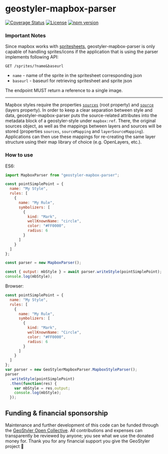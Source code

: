 # geostyler-mapbox-parser

[![Coverage Status](https://coveralls.io/repos/github/geostyler/geostyler-mapbox-parser/badge.svg?branch=master)](https://coveralls.io/github/geostyler/geostyler-mapbox-parser?branch=master)
[![License](https://img.shields.io/github/license/geostyler/geostyler-mapbox-parser)](https://github.com/geostyler/geostyler-mapbox-parser/blob/master/LICENSE)
[![npm version](https://badge.fury.io/js/geostyler-mapbox-parser.svg)](https://www.npmjs.com/package/geostyler-mapbox-parser)

### Important Notes
Since mapbox works with [spritesheets](https://docs.mapbox.com/api/maps/#sprites), geostyler-mapbox-parser is only capable of handling sprites/icons if the application that is using the parser implements following API:

`GET /sprites/?name&baseurl`
- `name` - name of the sprite in the spritesheet corresponding json
- `baseurl` - baseurl for retrieving spritesheet and sprite json

The endpoint MUST return a reference to a single image.

---

Mapbox styles require the properties [`sources`](https://docs.mapbox.com/mapbox-gl-js/style-spec/#root-sources) (root property)
and [`source`](https://docs.mapbox.com/mapbox-gl-js/style-spec/#layer-source) (layers property).
In order to keep a clear separation between style and data, geostyler-mapbox-parser puts the source-related attributes into the metadata block of
a geostyler-style under `mapbox:ref`. There, the original sources object, as well as the mappings between layers and sources will be stored
(properties `sources`, `sourceMapping` and `layerSourceMapping`). Applications can then use these mappings for re-creating the same layer structure
using their map library of choice (e.g. OpenLayers, etc.).

### How to use

ES6:
```js
import MapboxParser from "geostyler-mapbox-parser";

const pointSimplePoint = {
  name: "My Style",
  rules: [
    {
      name: "My Rule",
      symbolizers: [
        {
          kind: "Mark",
          wellKnownName: "circle",
          color: "#FF0000",
          radius: 6
        }
      ]
    }
  ]
};

const parser = new MapboxParser();

const { output: mbStyle } = await parser.writeStyle(pointSimplePoint);
console.log(mbStyle);
```

Browser:

```js
const pointSimplePoint = {
  name: "My Style",
  rules: [
    {
      name: "My Rule",
      symbolizers: [
        {
          kind: "Mark",
          wellKnownName: "Circle",
          color: "#FF0000",
          radius: 6
        }
      ]
    }
  ]
};
var parser = new GeoStylerMapboxParser.MapboxStyleParser();
parser
  .writeStyle(pointSimplePoint)
  .then(function(res) {
    var mbStyle = res.output;
    console.log(mbStyle);
  });
```

## <a name="funding"></a>Funding & financial sponsorship

Maintenance and further development of this code can be funded through the
[GeoStyler Open Collective](https://opencollective.com/geostyler). All contributions and
expenses can transparently be reviewed by anyone; you see what we use the donated money for.
Thank you for any financial support you give the GeoStyler project 💞

